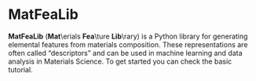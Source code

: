 # MatFeaLib

**MatFeaLib** (**Mat**\erials **Fea**\ture **Lib**\rary) is a Python library for generating elemental features from materials composition. These representations are often called “descriptors” and can be used in machine learning and data analysis in Materials Science. To get started you can check the basic tutorial.
